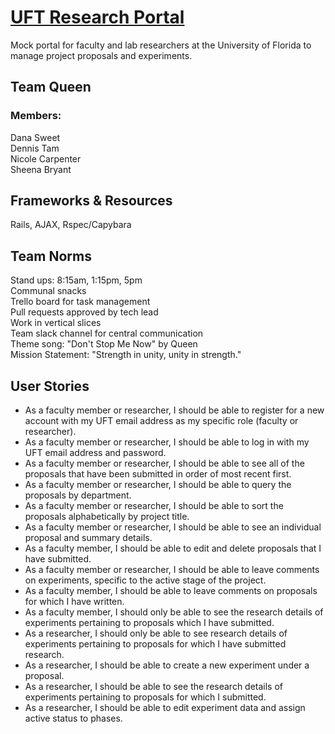 # [UFT Research Portal](https://utf-research-portal.herokuapp.com)

Mock portal for faculty and lab researchers at the University of Florida to manage project proposals and experiments.

## Team Queen
### Members:
Dana Sweet   
Dennis Tam   
Nicole Carpenter   
Sheena Bryant   


## Frameworks & Resources

Rails, AJAX, Rspec/Capybara

## Team Norms

Stand ups: 8:15am, 1:15pm, 5pm   
Communal snacks   
Trello board for task management   
Pull requests approved by tech lead   
Work in vertical slices   
Team slack channel for central communication   
Theme song: "Don't Stop Me Now" by Queen   
Mission Statement: "Strength in unity, unity in strength."   


## User Stories
* As a faculty member or researcher, I should be able to register for a new account with my UFT email address as my specific role (faculty or researcher).
* As a faculty member or researcher, I should be able to log in with my UFT email address and password.
* As a faculty member or researcher, I should be able to see all of the proposals that have been submitted in order of most recent first.
* As a faculty member or researcher, I should be able to query the proposals by department.
* As a faculty member or researcher, I should be able to sort the proposals alphabetically by project title.
* As a faculty member or researcher, I should be able to see an individual proposal and summary details.
* As a faculty member, I should be able to edit and delete proposals that I have submitted.
* As a faculty member or researcher, I should be able to leave comments on experiments, specific to the active stage of the project.
* As a faculty member, I should be able to leave comments on proposals for which I have written.
* As a faculty member, I should only be able to see the research details of experiments pertaining to proposals which I have submitted.
* As a researcher, I should only be able to see research details of experiments pertaining to proposals for which I have submitted research.
* As a researcher, I should be able to create a new experiment under a proposal.
* As a researcher, I should be able to see the research details of experiments pertaining to proposals for which I submitted.
* As a researcher, I should be able to edit experiment data and assign active status to phases.
